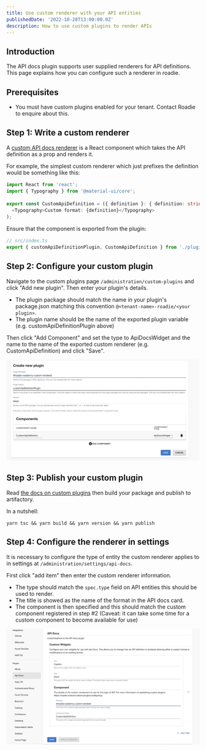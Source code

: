 ```yaml
---
title: Use custom renderer with your API entities
publishedDate: '2022-10-28T13:00:00.0Z'
description: How to use custom plugins to render APIs
---
```


## Introduction

The API docs plugin supports user supplied renderers for API definitions. This page explains how you can configure such
a renderer in roadie.

## Prerequisites

- You must have custom plugins enabled for your tenant. Contact Roadie to enquire about this.

## Step 1: Write a custom renderer

A [custom API docs renderer](https://www.npmjs.com/package/@backstage/plugin-api-docs#custom-api-renderings) is a React
component which takes the API definition as a prop and renders it.

For example, the simplest custom renderer which just prefixes the definition would be something like this:

```typescript
import React from 'react';
import { Typography } from '@material-ui/core';

export const CustomApiDefinition = ({ definition }: { definition: string }) => (
  <Typography>Custom format: {definition}</Typography>
);
```

Ensure that the component is exported from the plugin:

```typescript
// src/index.ts
export { customApiDefinitionPlugin, CustomApiDefinition } from './plugin';
```

## Step 2: Configure your custom plugin

Navigate to the custom plugins page `/administration/custom-plugins` and click "Add new plugin". Then enter your plugin's
details.

- The plugin package should match the name in your plugin's package.json matching this convention `@<tenant-name>-roadie/<your plugin>`.
- The plugin name should be the name of the exported plugin variable (e.g. customApiDefinitionPlugin above)

Then click "Add Component" and set the type to ApiDocsWidget and the name to the name of the exported custom renderer
(e.g. CustomApiDefinition) and click "Save".

![custom plugin config](./custom-plugin-config.webp)

## Step 3: Publish your custom plugin

Read [the docs on custom plugins](/docs/custom-plugins/overview/) then build your package and publish to artifactory.

In a nutshell:

```
yarn tsc && yarn build && yarn version && yarn publish
```

## Step 4: Configure the renderer in settings

It is necessary to configure the type of entity the custom renderer applies to in settings at `/administration/settings/api-docs`.

First click "add item" then enter the custom renderer information.

- The type should match the `spec.type` field on API entities this should be used to render.
- The title is showed as the name of the format in the API docs card.
- The component is then specified and this should match the custom component registered in step #2
  (Caveat: it can take some time for a custom component to become available for use)

![settings page](./settings.webp)
